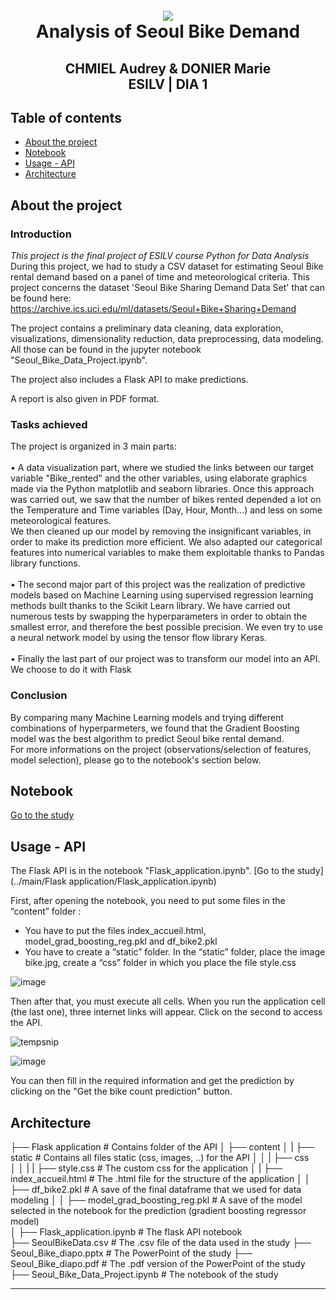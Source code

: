 <h1 align="center">
  <br>
   <img src=https://user-images.githubusercontent.com/61688477/147778433-746a8785-ad30-4160-aed1-d74c87f22c05.jpg>
  <br>
  Analysis of Seoul Bike Demand
  <h2 align="center">
    CHMIEL Audrey & DONIER Marie  
    <br>
    ESILV | DIA 1
  </h2>
</h1> 

## Table of contents
  * [About the project](#about_the_project)
  * [Notebook](#notebook)
  * [Usage - API](#usage)
  * [Architecture](#architecture)

## About the project
### Introduction

*This project is the final project of ESILV course Python for Data Analysis* 
<br>
During this project, we had to study a CSV dataset for estimating Seoul Bike rental demand based on a panel of time and meteorological criteria. 
This project concerns the dataset 'Seoul Bike Sharing Demand Data Set' that can be found here:
https://archive.ics.uci.edu/ml/datasets/Seoul+Bike+Sharing+Demand

The project contains a preliminary data cleaning, data exploration, visualizations, dimensionality reduction, data preprocessing, data modeling.
All those can be found in the jupyter notebook "Seoul_Bike_Data_Project.ipynb".

The project also includes a Flask API to make predictions.

A report is also given in PDF format.

### Tasks achieved 

The project is organized in 3 main parts: 
<br><br>
•	  A data visualization part, where we studied the links between our target variable "Bike_rented" and the other variables, using elaborate graphics made via the Python matplotlib and seaborn libraries. Once this approach was carried out, we saw that the number of bikes rented depended a lot on the Temperature and Time variables (Day, Hour, Month...) and less on some meteorological features. <br> We then cleaned up our model by removing the insignificant variables, in order to make its prediction more efficient. We also adapted our categorical features into numerical variables to make them exploitable thanks to Pandas library functions.
<br><br>
•	  The second major part of this project was the realization of predictive models based on Machine Learning using supervised regression learning methods built thanks to  the Scikit Learn library. We have carried out numerous tests by swapping the hyperparameters in order to obtain the smallest error, and therefore the best possible precision. We even try to use a neural network model by using the tensor flow library Keras.
<br><br>
•  Finally the last part of our project was to transform our model into an API. We choose to do it with Flask
 
### Conclusion
By comparing many Machine Learning models and trying different combinations of hyperparmeters, we found that the Gradient Boosting model was the best algorithm to predict Seoul bike rental demand. 
<br>
For more informations on the project (observations/selection of features, model selection), please go to the notebook's section below. 
 
 ## Notebook
 [Go to the study](../main/Seoul_Bike_Data_Project_VRAI.ipynb)

 ## Usage - API
 The Flask API is in the notebook "Flask_application.ipynb". 
 [Go to the study](../main/Flask application/Flask_application.ipynb)
 
 First, after opening the notebook, you need to put some files in the “content” folder :
  - You have to put the files index_accueil.html, model_grad_boosting_reg.pkl and df_bike2.pkl
  - You have to create a “static” folder. In the “static” folder, place the image bike.jpg, create a “css” folder in which you place the file style.css
  
  ![image](https://user-images.githubusercontent.com/95496652/147863425-66063d62-4d66-4be5-8715-fc2340f13ca2.png)

 
 Then after that, you must execute all cells.
 When you run the application cell (the last one), three internet links will appear. Click on the second to access the API.
 
 ![tempsnip](https://user-images.githubusercontent.com/95496652/147863512-7b923101-a5f8-4fbf-b994-535484f5d57e.png)

![image](https://user-images.githubusercontent.com/95496652/147863518-c69a9ffe-b2ce-4b2f-8df4-61af57dd8caa.png)


You can then fill in the required information and get the prediction by clicking on the "Get the bike count prediction" button.


 
 ## Architecture

├── Flask application                     # Contains folder of the API
│   ├── content
│   |   ├── static                        # Contains all files static (css, images, ..) for the API
│   │   |   ├── css                       
│   │   |   |   ├── style.css             # The custom css for the application
│   |   ├── index_accueil.html            # The .html file for the structure of the application
│   │   ├── df_bike2.pkl                  # A save of the final dataframe that we used for data modeling
│   │   ├── model_grad_boosting_reg.pkl   # A save of the model selected in the notebook for the prediction (gradient boosting regressor model)        
│   ├── Flask_application.ipynb           # The flask API notebook    
├── SeoulBikeData.csv                     # The .csv file of the data used in the study
├── Seoul_Bike_diapo.pptx                 # The PowerPoint of the study
├── Seoul_Bike_diapo.pdf                  # The .pdf version of the PowerPoint of the study
├── Seoul_Bike_Data_Project.ipynb         # The notebook of the study
 

-------------------------
